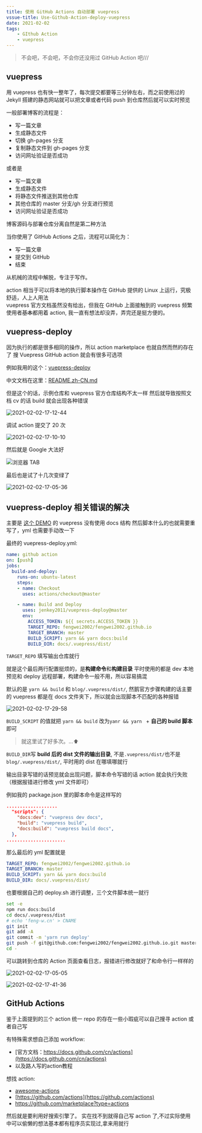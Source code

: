 ```yaml
---
title: 使用 GitHub Actions 自动部署 vuepress
vssue-title: Use-Github-Action-deploy-vuepress
date: 2021-02-02
tags:
    - GIthub Action
    - vuepress
---
```


> 不会吧，不会吧，不会你还没用过 GitHub Action 吧///

<!-- more -->

## vuepress

用 vuepress 也有快一整年了，每次提交都要等三分钟左右，而之前使用过的 Jekyll 搭建的静态网站就可以把文章或者代码 push 到仓库然后就可以实时预览

一般部署博客的流程是：

- 写一篇文章
- 生成静态文件
- 切换 gh-pages 分支
- 复制静态文件到 gh-pages 分支
- 访问网址验证是否成功

或者是

- 写一篇文章
- 生成静态文件
- 将静态文件推送到其他仓库
- 其他仓库的 master 分支/gh 分支进行预览
- 访问网址验证是否成功

博客源码与部署仓库分离自然是第二种方法

当你使用了 GitHub Actions 之后，流程可以简化为：

- 写一篇文章
- 提交到 GitHub
- 结束

从机械的流程中解脱，专注于写作。

action 相当于可以将本地的执行脚本操作在 GitHub 提供的 Linux 上运行，究极舒适，人上人用法  
vuepress 官方文档虽然没有给出，但我在 GitHub 上面接触到的 vuepress 频繁使用者~~基本~~都用着 action, 我一直有想法却没弄，弄完还是挺方便的。

## vuepress-deploy

因为执行的都是很多相同的操作，所以 action marketplace 也就自然而然的存在了
搜 Vuepress GitHub action 就会有很多可选项

例如我用的这个：[vuepress-deploy](https://github.com/jenkey2011/vuepress-deploy)

中文文档在这里：[README.zh-CN.md](https://github.com/jenkey2011/vuepress-deploy/blob/master/README.zh-CN.md)

但是这个的话，示例仓库和 vuepress 官方仓库结构不太一样
然后就导致按照文档 cv 的话 build 就会出现各种错误

![2021-02-02-17-12-44](https://raw.githubusercontent.com/fengwei2002/Pictures_02/master/img/2021-02-02-17-12-44.png)

调试 action 提交了 20 次

![2021-02-02-17-10-10](https://raw.githubusercontent.com/fengwei2002/Pictures_02/master/img/2021-02-02-17-10-10.png)

然后就是 Google 大法好

![浏览器 TAB](https://raw.githubusercontent.com/fengwei2002/Pictures_02/master/img/2021-02-02-16-58-58.png)

最后也是试了十几次变绿了

![2021-02-02-17-05-36](https://raw.githubusercontent.com/fengwei2002/Pictures_02/master/img/2021-02-02-17-05-36.png)

## vuepress-deploy 相关错误的解决

主要是 [这个 DEMO](https://github.com/jenkey2011/vuepress-deploy-demo/blob/master/.github/workflows/deploy-to-other-repo-master.yml) 的 vuepress 没有使用 docs 结构
然后脚本什么的也就需要重写了，yml 也需要手动改一下

最终的 vuepress-deploy.yml: 

``` yml
name: github action
on: [push]
jobs:
  build-and-deploy:
    runs-on: ubuntu-latest
    steps:
    - name: Checkout
      uses: actions/checkout@master

    - name: Build and Deploy
      uses: jenkey2011/vuepress-deploy@master
      env:
        ACCESS_TOKEN: ${{ secrets.ACCESS_TOKEN }}
        TARGET_REPO: fengwei2002/fengwei2002.github.io
        TARGET_BRANCH: master
        BUILD_SCRIPT: yarn && yarn docs:build
        BUILD_DIR: docs/.vuepress/dist/
```
`TARGET_REPO` 填写输出仓库就行

就是这个最后两行配置挺烦的，是**构建命令**和**构建目录**
平时使用的都是 dev 本地预览和 deploy 远程部署，构建命令一般不用，所以容易搞混

默认的是 `yarn && build` 和 `blog/.vuepress/dist/`, 然鹅官方步骤构建的话主要的 vuepress 都是在 docs 文件夹下，所以就会出现脚本不匹配的各种报错

![2021-02-02-17-29-58](https://raw.githubusercontent.com/fengwei2002/Pictures_02/master/img/2021-02-02-17-29-58.png)

 `BUILD_SCRIPT` 的值就把 `yarn && build` 改为`yanr && yarn ` + **自己的 build 脚本**即可
> 就这里试了好多次。...⬆

`BUILD_DIR`写 **build 后的 dist 文件的输出目录**, 不是`.vuepress/dist/`也不是`blog/.vuepress/dist/`, 平时用的 dist 在哪填哪就行

输出目录写错的话预览就会出现问题，脚本命令写错的话 action 就会执行失败（根据报错进行修改 yml 文件即可）

例如我的 package.json 里的脚本命令是这样写的
``` json 
...................
  "scripts": {
    "docs:dev": "vuepress dev docs",
    "build": "vuepress build",
    "docs:build": "vuepress build docs",
  },
......................
```

那么最后的 yml 配置就是

``` yml
TARGET_REPO: fengwei2002/fengwei2002.github.io
TARGET_BRANCH: master
BUILD_SCRIPT: yarn && yarn docs:build
BUILD_DIR: docs/.vuepress/dist/
```

也要根据自己的 deploy.sh 进行调整，三个文件脚本统一就行

``` sh
set -e
npm run docs:build
cd docs/.vuepress/dist
# echo 'feng-w.cn' > CNAME
git init
git add -A
git commit -m 'yarn run deploy'
git push -f git@github.com:fengwei2002/fengwei2002.github.io.git master
cd -
```
可以跳转到仓库的 Action 页面查看日志，报错进行修改就好了和命令行一样样的

![2021-02-02-17-05-05](https://raw.githubusercontent.com/fengwei2002/Pictures_02/master/img/2021-02-02-17-05-05.png)

![2021-02-02-17-41-36](https://raw.githubusercontent.com/fengwei2002/Pictures_02/master/img/2021-02-02-17-41-36.png)

## GitHub Actions

鉴于上面提到的三个 action 统一 repo 的存在一些小瑕疵可以自己搜寻 action 或者自己写

有特殊需求想自己添加 workflow:
- [官方文档：https://docs.github.com/cn/actions](https://docs.github.com/cn/actions)
- 以及路人写的action教程

想找 action:

- [awesome-actions](https://github.com/sdras/awesome-actions)
- [https://github.com/actions](https://github.com/actions)
- https://github.com/marketplace?type=actions

然后就是要利用好搜索引擎了。
实在找不到就得自己写 action 了,不过实际使用中可以偷懒的想法基本都有程序员实现过,拿来用就行